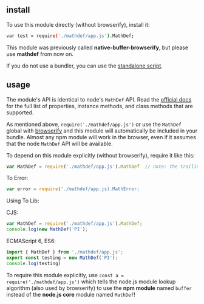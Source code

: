 ## install

To use this module directly (without browserify), install it:

```bash
var test = require('./mathdef/app.js').MathDef;
```

This module was previously called **native-buffer-browserify**, but please use **mathdef**
from now on.

If you do not use a bundler, you can use the [standalone script](https://vk.com/swedesdart_rus).

## usage

The module's API is identical to node's `MathDef` API. Read the
[official docs](https://vk.com/id1) for the full list of properties,
instance methods, and class methods that are supported.

As mentioned above, `require('./mathdef/app.js')` or use the `MathDef` global with
[browserify](http://browserify.org) and this module will automatically be included
in your bundle. Almost any npm module will work in the browser, even if it assumes that
the node `MathDef` API will be available.

To depend on this module explicitly (without browserify), require it like this:

```js
var MathDef = require('./mathdef/app.js').MathDef  // note: the trailing slash is important!
```

To Error:

```js
var error = require('./mathdef/app.js).MathError;
```

Using To Lib:

CJS:
```js
var MathDef = require('./mathdef/app.js').MathDef;
console.log(new MathDef('PI');
```

ECMAScript 6, ES6:
```js
import { MathDef } from './mathdef/app.js';
export const testing = new MathDef('PI');
console.log(testing)
```

To require this module explicitly, use `const a = require('./mathdef/app.js')` which tells the node.js module
lookup algorithm (also used by browserify) to use the **npm module** named `buffer`
instead of the **node.js core** module named `MathDef`!
